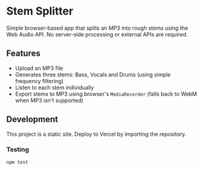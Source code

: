 # Stem Splitter

Simple browser-based app that splits an MP3 into rough stems using the Web Audio API. No server-side processing or external APIs are required.

## Features
- Upload an MP3 file
- Generates three stems: Bass, Vocals and Drums (using simple frequency filtering)
- Listen to each stem individually
- Export stems to MP3 using browser's `MediaRecorder` (falls back to WebM when MP3 isn't supported)

## Development
This project is a static site. Deploy to Vercel by importing the repository.

### Testing
```
npm test
```
